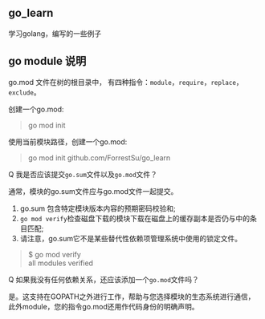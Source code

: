 ## go_learn

学习golang，编写的一些例子

## go module 说明
go.mod 文件在树的根目录中，
有四种指令：`module`，`require`，`replace`，`exclude`。

创建一个go.mod:  
> go mod init

使用当前模块路径，创建一个go.mod:  
> go mod init github.com/ForrestSu/go_learn


Q 我是否应该提交`go.sum`文件以及`go.mod`文件？

通常，模块的go.sum文件应与go.mod文件一起提交。  
1. go.sum 包含特定模块版本内容的预期密码校验和; 
2. `go mod verify`检查磁盘下载的模块下载在磁盘上的缓存副本是否仍与中的条目匹配; 
3. 请注意，go.sum它不是某些替代性依赖项管理系统中使用的锁定文件。 
 > $ go mod verify  
 > all modules verified

Q 如果我没有任何依赖关系，还应该添加一个`go.mod`文件吗？

是。这支持在GOPATH之外进行工作，帮助与您选择模块的生态系统进行通信，
此外module，您的指令go.mod还用作代码身份的明确声明。